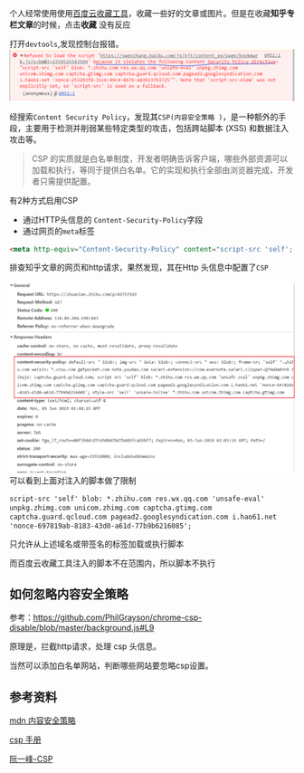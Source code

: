 个人经常使用使用[百度云收藏工具](https://wenzhang.baidu.com/tools)，收藏一些好的文章或图片。但是在收藏**知乎专栏文章**的时候，点击**收藏** 没有反应

打开`devtools`,发现控制台报错。
![csp error](./images/csp_error.png)

经搜索`Content Security Policy`，发现其`CSP(内容安全策略 )`，是一种额外的手段，主要用于检测并削弱某些特定类型的攻击，包括跨站脚本 (XSS) 和数据注入攻击等。

>CSP 的实质就是白名单制度，开发者明确告诉客户端，哪些外部资源可以加载和执行，等同于提供白名单。它的实现和执行全部由浏览器完成，开发者只需提供配置。

有2种方式启用CSP
- 通过HTTP头信息的 `Content-Security-Policy`字段
- 通过网页的`meta`标签

```html
<meta http-equiv="Content-Security-Policy" content="script-src 'self'; object-src 'none'; style-src cdn.example.org third-party.org; child-src https:">
```
排查知乎文章的网页和http请求，果然发现，其在Http 头信息中配置了`CSP`

![zhihu csp](./images/zhihu_csp.png)
可以看到上面对注入的脚本做了限制
```
script-src 'self' blob: *.zhihu.com res.wx.qq.com 'unsafe-eval' unpkg.zhimg.com unicom.zhimg.com captcha.gtimg.com captcha.guard.qcloud.com pagead2.googlesyndication.com i.hao61.net 'nonce-697819ab-8183-43d0-a61d-77b9b6216085';
```
只允许从上述域名或带签名的标签加载或执行脚本

而百度云收藏工具注入的脚本不在范围内，所以脚本不执行

## 如何忽略内容安全策略
参考：https://github.com/PhilGrayson/chrome-csp-disable/blob/master/background.js#L9

原理是，拦截http请求，处理 csp 头信息。

当然可以添加白名单网站，判断哪些网站要忽略csp设置。


## 参考资料
[mdn 内容安全策略](https://developer.mozilla.org/zh-CN/docs/Web/HTTP/CSP)

[csp 手册](https://content-security-policy.com/)

[阮一峰-CSP](http://www.ruanyifeng.com/blog/2016/09/csp.html)
